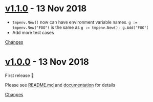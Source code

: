 <a name="v1.1.0"></a>
# [v1.1.0](https://github.com/rhysd/go-tmpenv/releases/tag/v1.1.0) - 13 Nov 2018

- `tmpenv.New()` now can have environment variable names. `g := tmpenv.New("FOO")` is the same as `g := tmpenv.New(); g.Add("FOO")`
- Add more test cases

[Changes][v1.1.0]


<a name="v1.0.0"></a>
# [v1.0.0](https://github.com/rhysd/go-tmpenv/releases/tag/v1.0.0) - 13 Nov 2018

First release :tada:

Please see [README.md](https://github.com/rhysd/go-tmpenv/blob/master/README.md) and [documentation](https://godoc.org/github.com/rhysd/go-tmpenv) for details

[Changes][v1.0.0]


[v1.1.0]: https://github.com/rhysd/go-tmpenv/compare/v1.0.0...v1.1.0
[v1.0.0]: https://github.com/rhysd/go-tmpenv/tree/v1.0.0

 <!-- Generated by changelog-from-release -->
